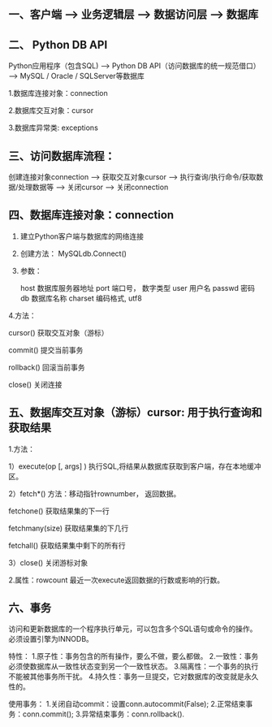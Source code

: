 
## 一、客户端 --> 业务逻辑层 --> 数据访问层 --> 数据库



## 二、 Python DB API

Python应用程序（包含SQL) --> Python DB API（访问数据库的统一规范借口） --> MySQL / Oracle / SQLServer等数据库

1.数据库连接对象：connection

2.数据库交互对象：cursor

3.数据库异常类: exceptions



## 三、访问数据库流程：

创建连接对象connection --> 获取交互对象cursor --> 执行查询/执行命令/获取数据/处理数据等 --> 关闭cursor --> 关闭connection


## 四、数据库连接对象：connection

1. 建立Python客户端与数据库的网络连接

2. 创建方法： MySQLdb.Connect()

3. 参数：

	host 数据库服务器地址
	port 端口号， 数字类型
	user 用户名
	passwd 密码
	db 数据库名称
	charset 编码格式, utf8


4.方法：

cursor() 获取交互对象（游标）

commit() 提交当前事务

rollback() 回滚当前事务

close() 关闭连接

## 五、数据库交互对象（游标）cursor: 用于执行查询和获取结果

1.方法：

1）execute(op [, args] )    执行SQL,将结果从数据库获取到客户端，存在本地缓冲区。


2）fetch*() 方法：移动指针rownumber， 返回数据。

fetchone() 获取结果集的下一行

fetchmany(size) 获取结果集的下几行

fetchall() 获取结果集中剩下的所有行


3）close() 关闭游标对象


2.属性：rowcount 最近一次execute返回数据的行数或影响的行数。



## 六、事务
访问和更新数据库的一个程序执行单元，可以包含多个SQL语句或命令的操作。
必须设置引擎为INNODB。

特性：
1.原子性：事务包含的所有操作，要么不做，要么都做。
2.一致性：事务必须使数据库从一致性状态变到另一个一致性状态。
3.隔离性：一个事务的执行不能被其他事务所干扰。
4.持久性：事务一旦提交，它对数据库的改变就是永久性的。

使用事务：
1.关闭自动commit：设置conn.autocommit(False);
2.正常结束事务：conn.commit();
3.异常结束事务：conn.rollback().


